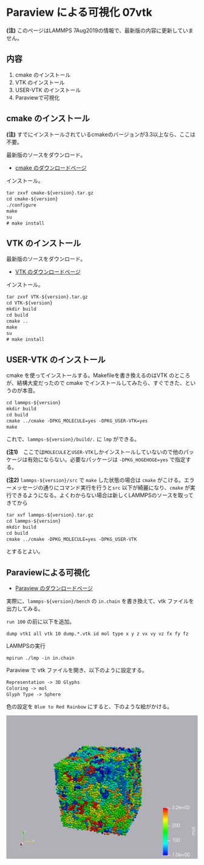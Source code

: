 # Paraview による可視化 07vtk

**(注)** このページはLAMMPS 7Aug2019の情報で、最新版の内容に更新していません。

## 内容

1. cmake のインストール
1. VTK のインストール
1. USER-VTK のインストール
1. Paraviewで可視化

## cmake のインストール
**(注)** すでにインストールされているcmakeのバージョンが3.3以上なら、ここは不要。

最新版のソースをダウンロード。

+ [cmake のダウンロードページ](https://cmake.org/download/)

インストール。

```
tar zxvf cmake-${version}.tar.gz
cd cmake-${version}
./configure
make
su
# make install
```

## VTK のインストール

最新版のソースをダウンロード。

+ [VTK のダウンロードページ](https://vtk.org/download/)

インストール。

```
tar zxvf VTK-${version}.tar.gz
cd VTK-${version}
mkdir build
cd build
cmake ..
make
su
# make install
```


## USER-VTK のインストール

cmake を使ってインストールする。Makefileを書き換えるのはVTK のところが、結構大変だったので cmake でインストールしてみたら、すぐできた、というのが本音。

```
cd lammps-${version}
mkdir build
cd build
cmake ../cmake -DPKG_MOLECULE=yes -DPKG_USER-VTK=yes
make
```

これで、`lammps-${version}/build/.` に `lmp` ができる。

**(注1)**　ここでは`MOLECULE`と`USER-VTK`しかインストールしていないので他のパッケージは有効にならない。必要なパッケージは `-DPKG_HOGEHOGE=yes` で指定する。

**(注2)** `lammps-${version}/src` で `make` した状態の場合は `cmake` がこける。エラーメッセージの通りにコマンド実行を行うと`src` 以下が綺麗になり、`cmake` が実行できるようになる。よくわからない場合は新しくLAMMPSのソースを取ってきてから
```
tar xvf lammps-${version}.tar.gz
cd lammps-${version}
mkdir build
cd build
cmake ../cmake -DPKG_MOLECULE=yes -DPKG_USER-VTK
```
とするとよい。



## Paraviewによる可視化

+ [Paraview のダウンロードページ](https://www.paraview.org/download/)

実際に、`lammps-${version}/bench` の `in.chain` を書き換えて、vtk ファイルを出力してみる。

`run 100` の前に以下を追加。
```
dump vtk1 all vtk 10 dump.*.vtk id mol type x y z vx vy vz fx fy fz
```

LAMMPSの実行

```
mpirun ./lmp -in in.chain
```

Paraview で vtk ファイルを開き、以下のように設定する。
```
Representation -> 3D Glyphs
Coloring -> mol
Glyph Type -> Sphere
```

色の設定を `Blue to Red Rainbow` にすると、下のような絵がかける。

<img src="png/paraview-all.png" atl="paraview-all">